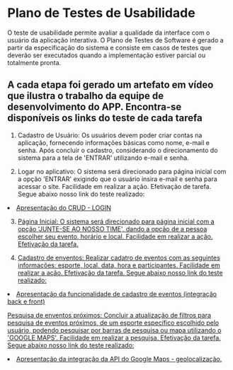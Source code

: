 # Plano de Testes de Usabilidade

O teste de usabilidade permite avaliar a qualidade da interface com o usuário da aplicação interativa. O Plano de Testes de Software é gerado a partir da especificação do sistema e consiste em casos de testes que deverão ser executados quando a implementação estiver parcial ou totalmente pronta.

## A cada etapa foi gerado um artefato em vídeo que ilustra o trabalho da equipe de desenvolvimento do APP. Encontra-se disponíveis os links do teste de cada tarefa
 

1. Cadastro de Usuário: Os usuários devem poder criar contas na aplicação, fornecendo informações básicas como nome, e-mail e senha. Após concluir o cadastro, considerando o direcionamento do sistema para a tela de 'ENTRAR' utilizando e-mail e senha. 

2. Logar no aplicativo: O sistema será direcionado para página inicial com a opção 'ENTRAR' exigindo que o usuário insira e-mail e senha para acessar o site. Facilidade em realizar a ação. Efetivação de tarefa. Segue abaixo nosso link do teste realizado:

<li><a href="https://youtu.be/xwnlbh4VDk0"> Apresentação do CRUD - LOGIN 

3. Página Inicial: O sistema será direcionado para página inicial com a opção  'JUNTE-SE AO NOSSO TIME', dando a opção de a pessoa escolher seu evento, horário e local. Facilidade em realizar a ação. Efetivação da tarefa. 


4. Cadastro de enventos:  Realizar cadatro de eventos com as seguintes informações: esporte, local, data, hora e participantes. Facilidade em realizar a ação. Efetivação da tarefa. Segue abaixo nosso link do teste realizado:

<li><a href="https://youtu.be/aOiYeLpGuNg"> Apresentação da funcionalidade de cadastro de eventos (integração back e front)


Pesquisa de enventos próximos: Concluir a atualização de filtros para pesquisa de eventos próximos, de um esporte específico escolhido pelo usuário, podendo pesquisar por barras de pesquisa ou mapa utilizando o 'GOOGLE MAPS'. Facilidade em realizar a pesquisa. Efetivação da tarefa. Segue abaixo nosso link do teste realizado:

<li><a href="https://youtu.be/hyNTFCcMDWQ"> Apresentação da integração da API do Google Maps - geolocalização.
